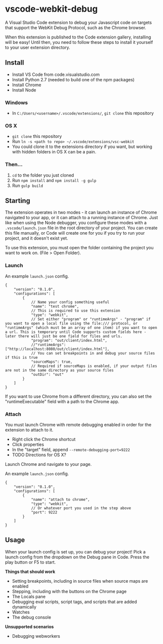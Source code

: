 # vscode-webkit-debug
A Visual Studio Code extension to debug your Javascript code on targets that support the WebKit Debug Protocol, such as the Chrome browser.

When this extension is published to the Code extension gallery, installing will be easy! Until then, you need to follow these steps to install it yourself to your user extension directory.

## Install
* Install VS Code from code.visualstudio.com
* Install Python 2.7 (needed to build one of the npm packages)
* Install Chrome
* Install Node

### Windows
* In `C:/Users/<username>/.vscode/extensions/`, `git clone` this repository

### OS X
* `git clone` this repository
* Run `ln -s <path to repo> ~/.vscode/extensions/vsc-webkit`
* You could clone it to the extensions directory if you want, but working with hidden folders in OS X can be a pain.

### Then...
1. `cd` to the folder you just cloned
2. Run `npm install` and `npm install -g gulp`
3. Run `gulp build`

## Starting
The extension operates in two modes - it can launch an instance of Chrome navigated to your app, or it can attach to a running instance of Chrome. Just like when using the Node debugger, you configure these modes with a `.vscode/launch.json` file in the root directory of your project. You can create this file manually, or Code will create one for you if you try to run your project, and it doesn't exist yet.

To use this extension, you must open the folder containing the project you want to work on. (File > Open Folder).

### Launch
An example `launch.json` config.
```
{
    "version": "0.1.0",
    "configurations": [
        {
            // Name your config something useful
            "name": "test chrome",
            // This is required to use this extension
            "type": "webkit",
            // Set either "program" or "runtimeArgs" - "program" if you want to open a local file using the file:/// protocol, or "runtimeArgs" (which must be an array of one item) if you want to open a url. This is temporary until Code supports custom fields here - later there will just be one field for files and urls.
            "program": "out/client/index.html",
            //"runtimeArgs": ["http://localhost:8080/out/client/index.html"],
            // You can set breakpoints in and debug your source files if this is true
            "sourceMaps": true,
            // Required if sourceMaps is enabled, if your output files are not in the same directory as your source files
            "outDir": "out"
        }
    ]
}
```

If you want to use Chrome from a different directory, you can also set the "runtimeExecutable" field with a path to the Chrome app.

### Attach
You must launch Chrome with remote debugging enabled in order for the extension to attach to it.
* Right click the Chrome shortcut
* Click properties
* In the "target" field, append `--remote-debugging-port=9222`
* TODO Directions for OS X?

Launch Chrome and navigate to your page.

An example `launch.json` config.
```
{
    "version": "0.1.0",
    "configurations": [
        {
            "name": "attach to chrome",
            "type": "webkit",
            // Or whatever port you used in the step above
            "port": 9222
        }
    ]
}
```

## Usage
When your launch config is set up, you can debug your project! Pick a launch config from the dropdown on the Debug pane in Code. Press the play button or F5 to start.

**Things that should work**
* Setting breakpoints, including in source files when source maps are enabled
* Stepping, including with the buttons on the Chrome page
* The Locals pane
* Debugging eval scripts, script tags, and scripts that are added dynamically
* Watches
* The debug console

**Unsupported scenarios**
* Debugging webworkers